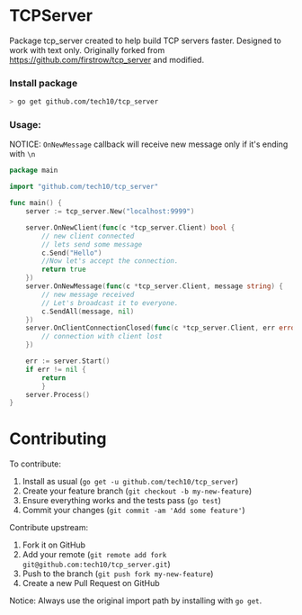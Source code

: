 # TCPServer
Package tcp_server created to help build TCP servers faster. Designed to work with text only.
Originally forked from https://github.com/firstrow/tcp_server and modified.

### Install package

``` bash
> go get github.com/tech10/tcp_server
```

### Usage:

NOTICE: `OnNewMessage` callback will receive new message only if it's ending with `\n`

``` go
package main

import "github.com/tech10/tcp_server"

func main() {
	server := tcp_server.New("localhost:9999")

	server.OnNewClient(func(c *tcp_server.Client) bool {
		// new client connected
		// lets send some message
		c.Send("Hello")
		//Now let's accept the connection.
		return true
	})
	server.OnNewMessage(func(c *tcp_server.Client, message string) {
		// new message received
		// Let's broadcast it to everyone.
		c.SendAll(message, nil)
	})
	server.OnClientConnectionClosed(func(c *tcp_server.Client, err error) {
		// connection with client lost
	})

	err := server.Start()
	if err != nil {
		return
		}
	server.Process()
}
```

# Contributing

To contribute:

1. Install as usual (`go get -u github.com/tech10/tcp_server`)
2. Create your feature branch (`git checkout -b my-new-feature`)
3. Ensure everything works and the tests pass (`go test`)
4. Commit your changes (`git commit -am 'Add some feature'`)

Contribute upstream:

1. Fork it on GitHub
2. Add your remote (`git remote add fork git@github.com:tech10/tcp_server.git`)
3. Push to the branch (`git push fork my-new-feature`)
4. Create a new Pull Request on GitHub

Notice: Always use the original import path by installing with `go get`.
